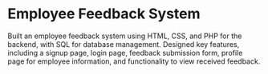 # Employee Feedback System
Built an employee feedback system using HTML, CSS, and PHP for the backend, with SQL for database management. Designed key features, including a signup page, login page, feedback submission form, profile page for employee information, and functionality to view received feedback.
